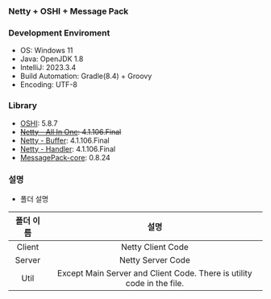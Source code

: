 ### Netty + OSHI + Message Pack

### Development Enviroment
* OS: Windows 11
* Java: OpenJDK 1.8
* IntelliJ: 2023.3.4
* Build Automation: Gradle(8.4) + Groovy
* Encoding: UTF-8

### Library
* [OSHI](https://mvnrepository.com/artifact/com.github.oshi/oshi-core): 5.8.7
* ~~[Netty - All In One](https://mvnrepository.com/artifact/io.netty/netty-all): 4.1.106.Final~~
* [Netty - Buffer](https://mvnrepository.com/artifact/io.netty/netty-buffer/4.1.106.Final): 4.1.106.Final
* [Netty - Handler](https://mvnrepository.com/artifact/io.netty/netty-handler/4.1.106.Final): 4.1.106.Final
* [MessagePack-core](https://mvnrepository.com/artifact/org.msgpack/msgpack-core): 0.8.24

### 설명

* 폴더 설명

| 폴더 이름 | 설명 |
| :---: | :---: |
| Client | Netty Client Code |
| Server | Netty Server Code |
| Util | Except Main Server and Client Code. There is utility code in the file. |
